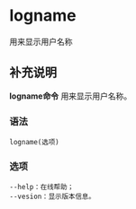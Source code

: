 logname
===

用来显示用户名称

## 补充说明

**logname命令** 用来显示用户名称。

### 语法

```shell
logname(选项)
```

### 选项

```shell
--help：在线帮助；
--vesion：显示版本信息。
```


<!-- Linux命令行搜索引擎：https://jaywcjlove.github.io/linux-command/ -->